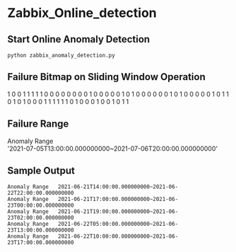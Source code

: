 # Zabbix_Online_detection
## Start Online Anomaly Detection

`python zabbix_anomaly_detection.py`

## Failure Bitmap on Sliding Window Operation
1 0 0 1 1 1 1 1 0 0 0 0 0 0 0 0 1 0 0 0 0 0 1 0 1 0 0 0 0 0 0 1 0 1 0 0 0 0 0 1 0 1 1 0 1 0 1 0 0 0 1 1 1 1 1 1 0 1 0 0 0 1 0 0 1 0 1 1 

## Failure Range
Anomaly Range  
'2021-07-05T13:00:00.000000000~2021-07-06T20:00:00.000000000'

## Sample Output
`Anomaly Range  
2021-06-21T14:00:00.000000000~2021-06-22T22:00:00.000000000`  
`Anomaly Range  
2021-06-21T17:00:00.000000000~2021-06-23T00:00:00.000000000`  
`Anomaly Range  
2021-06-21T19:00:00.000000000~2021-06-23T02:00:00.000000000`  
`Anomaly Range  
2021-06-22T05:00:00.000000000~2021-06-23T13:00:00.000000000`  
`Anomaly Range  
2021-06-22T10:00:00.000000000~2021-06-23T17:00:00.000000000`    

